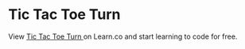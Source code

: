 # Tic Tac Toe Turn 
<p class='util--hide'>View <a href='https://learn.co/lessons/phrg-ttt-8-turn'>Tic Tac Toe Turn </a> on Learn.co and start learning to code for free.</p>
